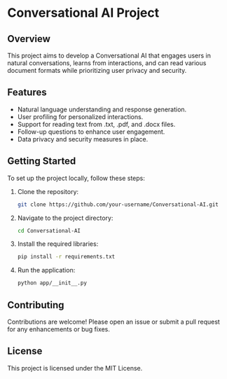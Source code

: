 # Conversational AI Project

## Overview
This project aims to develop a Conversational AI that engages users in natural conversations, learns from interactions, and can read various document formats while prioritizing user privacy and security.

## Features
- Natural language understanding and response generation.
- User profiling for personalized interactions.
- Support for reading text from .txt, .pdf, and .docx files.
- Follow-up questions to enhance user engagement.
- Data privacy and security measures in place.

## Getting Started
To set up the project locally, follow these steps:

1. Clone the repository:
    ```bash
    git clone https://github.com/your-username/Conversational-AI.git
    ```

2. Navigate to the project directory:
    ```bash
    cd Conversational-AI
    ```

3. Install the required libraries:
    ```bash
    pip install -r requirements.txt
    ```

4. Run the application:
    ```bash
    python app/__init__.py
    ```

## Contributing
Contributions are welcome! Please open an issue or submit a pull request for any enhancements or bug fixes.

## License
This project is licensed under the MIT License.
